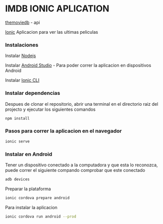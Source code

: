 # IMDB IONIC APLICATION

[themoviedb](https://www.themoviedb.org/documentation/api) - api

[Ionic](https://ionicframework.com/) Aplicacion para ver las ultimas peliculas

### Instalaciones
Instalar [Nodejs](https://nodejs.org/es/)

Instalar [Android Studio](https://developer.android.com/studio) - Para poder correr la aplicacion en dispositivos Android

Instalar [Ionic CLI](https://ionicframework.com/docs/cli)

### Instalar dependencias 
Despues de clonar el repositorio, abrir una terminal en el directorio raiz del projecto y ejecutar los siguientes comandos
```bash
npm install
```

### Pasos para correr la aplicacion en el navegador

```bash
ionic serve
```

### Instalar en Android
Tener un dispositivo conectado a la computadora y que esta lo reconozca, puede correr el siguiente compando comprobar que este conectado
```bash
adb devices
```
Preparar la plataforma
```bash
ionic cordova prepare android
```
Para instalar la aplicacion
```bash
ionic cordova run android --prod
```
